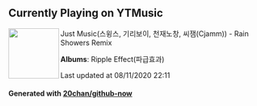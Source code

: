 ## Currently Playing on YTMusic

[<img align="left" width="100" src="https://lh3.googleusercontent.com/6WNr3_L-dNiYjNwZuY8fCSwXM7Sglzgy59IKyk9ksrdEeD97cWBqydtdjuNogXffZcjYb1ZQ61JfHXcu">](https://music.youtube.com/browse/MPREb_Bf34UwjjIBi)

Just Music(스윙스, 기리보이, 천재노창, 씨잼(Cjamm)) - Rain Showers Remix

**Albums**: Ripple Effect(파급효과)

Last updated at 08/11/2020 22:11

#### Generated with [20chan/github-now](https://github.com/20chan/github-now)


<!--
**20chan/20chan** is a ✨ _special_ ✨ repository because its `README.md` (this file) appears on your GitHub profile.

Here are some ideas to get you started:

- 🔭 I’m currently working on ...
- 🌱 I’m currently learning ...
- 👯 I’m looking to collaborate on ...
- 🤔 I’m looking for help with ...
- 💬 Ask me about ...
- 📫 How to reach me: ...
- 😄 Pronouns: ...
- ⚡ Fun fact: ...
-->
